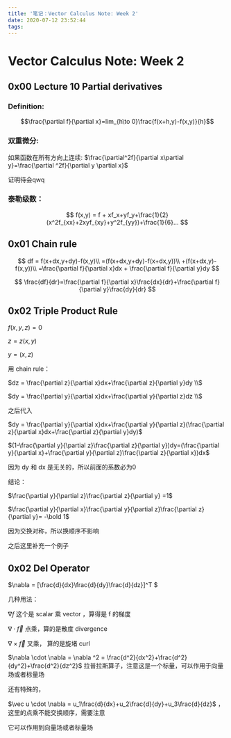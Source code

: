 ```yaml
---
title: '笔记：Vector Calculus Note: Week 2'
date: 2020-07-12 23:52:44
tags:
---
```


# Vector Calculus Note: Week 2



## 0x00 Lecture 10 Partial derivatives

### Definition: 

$$\frac{\partial f}{\partial x}=lim_{h\to 0}\frac{f(x+h,y)-f(x,y)}{h}$$

### 双重微分:

如果函数在所有方向上连续: $\frac{\partial^2f}{\partial x\partial y}=\frac{\partial ^2f}{\partial y \partial x}$

证明待会qwq



### 泰勒级数：

$$
f(x,y) = f + xf_x+yf_y+\frac{1}{2}(x^2f_{xx}+2xyf_{xy}+y^2f_{yy})+\frac{1}{6}...
$$

## 0x01 Chain rule

$$
df = f(x+dx,y+dy)-f(x,y)\\
=(f(x+dx,y+dy)-f(x+dx,y))\\
+(f(x+dx,y)-f(x,y))\\
=\frac{\partial f}{\partial x}dx + \frac{\partial f}{\partial y}dy
$$

$$
\frac{df}{dr}=\frac{\partial f}{\partial x}\frac{dx}{dr}+\frac{\partial f}{\partial y}\frac{dy}{dr}
$$

## 0x02 Triple Product Rule

$f(x,y,z)=0$

$z=z(x,y)$

$y=(x,z)$

用 chain rule：

$dz = \frac{\partial z}{\partial x}dx+\frac{\partial z}{\partial y}dy \\$

$dy = \frac{\partial y}{\partial x}dx+\frac{\partial y}{\partial z}dz \\$

之后代入

$dy = \frac{\partial y}{\partial x}dx+\frac{\partial y}{\partial z}(\frac{\partial z}{\partial x}dx+\frac{\partial z}{\partial y}dy)$

$(1-\frac{\partial y}{\partial z}\frac{\partial z}{\partial y})dy=(\frac{\partial y}{\partial x}+\frac{\partial y}{\partial z}\frac{\partial z}{\partial x})dx$

因为 dy 和 dx 是无关的，所以前面的系数必为0

结论：

$\frac{\partial y}{\partial z}\frac{\partial z}{\partial y} =1$

$\frac{\partial y}{\partial x}\frac{\partial y}{\partial z}\frac{\partial z}{\partial y}= -\bold 1$

因为交换对称，所以换顺序不影响

之后这里补充一个例子

## 0x02 Del Operator

$\nabla = [\frac{d}{dx}\frac{d}{dy}\frac{d}{dz}]^T $

几种用法：

$\nabla f$ 这个是 scalar 乘 vector ，算得是 f 的梯度

$\nabla \cdot \vec f$ 点乘，算的是散度 divergence

$\nabla \times \vec f$ 叉乘， 算的是旋堵 curl

$\nabla \cdot \nabla = \nabla ^2 = \frac{d^2}{dx^2}+\frac{d^2}{dy^2}+\frac{d^2}{dz^2}$	拉普拉斯算子，注意这是一个标量，可以作用于向量场或者标量场

还有特殊的，

$\vec u \cdot \nabla = u_1\frac{d}{dx}+u_2\frac{d}{dy}+u_3\frac{d}{dz}$ ，这里的点乘不能交换顺序，需要注意

它可以作用到向量场或者标量场

